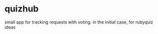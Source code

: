 quizhub
=======

small app for tracking requests with voting. in the initial case, for rubyquiz ideas